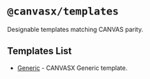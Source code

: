 # `@canvasx/templates`

Designable templates matching CANVAS parity.

## Templates List

- [Generic](/Templates/Generic.md) - CANVASX Generic template.
